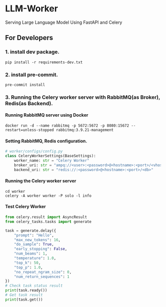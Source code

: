 # LLM-Worker

Serving Large Language Model Using FastAPI and Celery

## For Developers

### 1. install dev package.

```shell
pip install -r requirements-dev.txt
```

### 2. install pre-commit.

```shell
pre-commit install
```

### 3. Running the Celery worker server with RabbitMQ(as Broker), Redis(as Backend).
#### Running RabbitMQ server using Docker
```shell
docker run -d --name rabbitmq -p 5672:5672 -p 8080:15672 --restart=unless-stopped rabbitmq:3.9.21-management
```

#### Setting RabbitMQ, Redis configuration.
```python
# worker/configs/config.py
class CeleryWorkerSettings(BaseSettings):
    worker_name: str = "Celery Worker"
    broker_uri: str = "ampq://<user>:<password>@<hostname>:<port>/<vhost>"
    backend_uri: str = "redis://:<password>@<hostname>:<port>/<db>"
```

#### Running the Celery worker server
```shell
cd worker
celery -A worker worker -P solo -l info
```

#### Test Celery Worker
```python
from celery.result import AsyncResult
from celery_tasks.tasks import generate

task = generate.delay({
    "prompt": "Hello", 
    "max_new_tokens": 16, 
    "do_sample": True, 
    "early_stopping": False, 
    "num_beams": 1, 
    "temperature": 1.0, 
    "top_k": 50, 
    "top_p": 1.0, 
    "no_repeat_ngram_size": 0, 
    "num_return_sequences": 1
})
# Check task status result
print(task.ready())
# Get task result
print(task.get())
```
